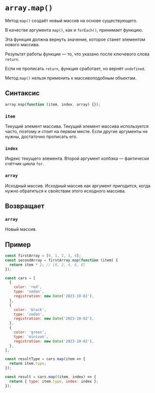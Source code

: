 # `array.map()`

Метод `map()` создаёт новый массив на основе существующего.

В качестве аргумента `map()`, как и `forEach()`, принимает функцию.

Эта функция должна вернуть значение, которое станет элементом нового массива.

Результат работы функции — то, что указано после ключевого слова `return`.

Если не прописать `return`, функция сработает, но вернёт `undefined`.

Метод `map()` нельзя применить к массивоподобным объектам.

## Синтаксис

```js
array.map(function (item, index, array) {});
```

### `item`

Текущий элемент массива. Текущий элемент массива используется часто, поэтому и стоит на первом месте. Если другие аргументы не нужны, достаточно прописать его.

### `index`

Индекс текущего элемента. Второй аргумент колбэка — фактически счётчик цикла `for`.

### `array`

Исходный массив. Исходный массив как аргумент пригодится, когда нужно обратиться к свойствам этого исходного массива.

## Возвращает

### `array`

Новый массив.

## Пример

```js
const firstArray = [0, 1, 2, 3, 4];
const secondArray = firstArray.map(function (item) {
  return item * 2; // [0, 2, 4, 6, 8]
});

const cars = [
  {
    color: 'red',
    type: 'sedan',
    registration: new Date('2023-10-02'),
  },
  {
    color: 'black',
    type: 'sedan',
    registration: new Date('2023-10-02'),
  },
  {
    color: 'green',
    type: 'minivan',
    registration: new Date('2023-10-02'),
  },
];

const resultType = cars.map(item => {
  return item.type;
});

const result = cars.map((item, index) => {
  return { type: item.type, index: index };
});
```
